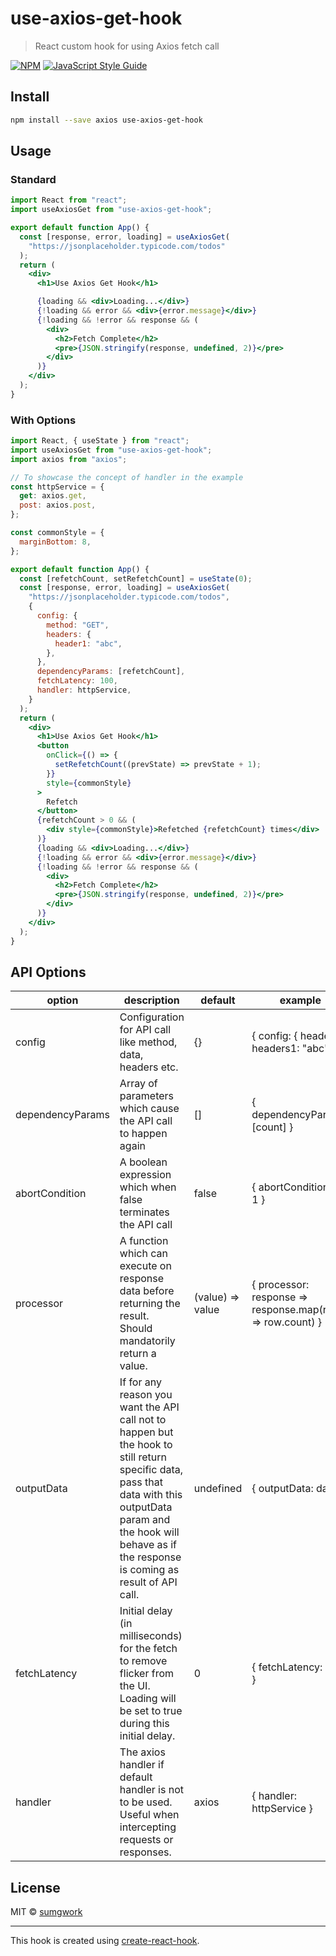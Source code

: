 # use-axios-get-hook

> React custom hook for using Axios fetch call

[![NPM](https://img.shields.io/npm/v/use-axios-get-hook)](https://www.npmjs.com/package/use-axios-get-hook)
[![JavaScript Style Guide](https://img.shields.io/badge/code_style-standard-brightgreen.svg)](https://standardjs.com)

## Install

```bash
npm install --save axios use-axios-get-hook
```

## Usage

### Standard

```jsx
import React from "react";
import useAxiosGet from "use-axios-get-hook";

export default function App() {
  const [response, error, loading] = useAxiosGet(
    "https://jsonplaceholder.typicode.com/todos"
  );
  return (
    <div>
      <h1>Use Axios Get Hook</h1>

      {loading && <div>Loading...</div>}
      {!loading && error && <div>{error.message}</div>}
      {!loading && !error && response && (
        <div>
          <h2>Fetch Complete</h2>
          <pre>{JSON.stringify(response, undefined, 2)}</pre>
        </div>
      )}
    </div>
  );
}
```

### With Options

```jsx
import React, { useState } from "react";
import useAxiosGet from "use-axios-get-hook";
import axios from "axios";

// To showcase the concept of handler in the example
const httpService = {
  get: axios.get,
  post: axios.post,
};

const commonStyle = {
  marginBottom: 8,
};

export default function App() {
  const [refetchCount, setRefetchCount] = useState(0);
  const [response, error, loading] = useAxiosGet(
    "https://jsonplaceholder.typicode.com/todos",
    {
      config: {
        method: "GET",
        headers: {
          header1: "abc",
        },
      },
      dependencyParams: [refetchCount],
      fetchLatency: 100,
      handler: httpService,
    }
  );
  return (
    <div>
      <h1>Use Axios Get Hook</h1>
      <button
        onClick={() => {
          setRefetchCount((prevState) => prevState + 1);
        }}
        style={commonStyle}
      >
        Refetch
      </button>
      {refetchCount > 0 && (
        <div style={commonStyle}>Refetched {refetchCount} times</div>
      )}
      {loading && <div>Loading...</div>}
      {!loading && error && <div>{error.message}</div>}
      {!loading && !error && response && (
        <div>
          <h2>Fetch Complete</h2>
          <pre>{JSON.stringify(response, undefined, 2)}</pre>
        </div>
      )}
    </div>
  );
}
```

## API Options

| option           | description                                                                                                                                                                                                              | default          | example                                                   |
| ---------------- | ------------------------------------------------------------------------------------------------------------------------------------------------------------------------------------------------------------------------ | ---------------- | --------------------------------------------------------- |
| config           | Configuration for API call like method, data, headers etc.                                                                                                                                                               | {}               | { config: { headers: { headers1: "abc" } } }              |
| dependencyParams | Array of parameters which cause the API call to happen again                                                                                                                                                             | []               | { dependencyParams: [count] }                             |
| abortCondition   | A boolean expression which when false terminates the API call                                                                                                                                                            | false            | { abortCondition: x < 1 }                                 |
| processor        | A function which can execute on response data before returning the result. Should mandatorily return a value.                                                                                                            | (value) => value | { processor: response => response.map(row => row.count) } |
| outputData       | If for any reason you want the API call not to happen but the hook to still return specific data, pass that data with this outputData param and the hook will behave as if the response is coming as result of API call. | undefined        | { outputData: data }                                      |
| fetchLatency     | Initial delay (in milliseconds) for the fetch to remove flicker from the UI. Loading will be set to true during this initial delay.                                                                                      | 0                | { fetchLatency: 200 }                                     |
| handler          | The axios handler if default handler is not to be used. Useful when intercepting requests or responses.                                                                                                                  | axios            | { handler: httpService }                                  |

## License

MIT © [sumgwork](https://github.com/sumgwork)

---

This hook is created using [create-react-hook](https://github.com/hermanya/create-react-hook).
